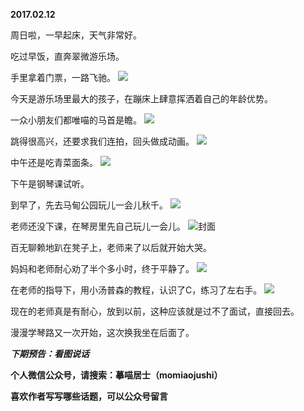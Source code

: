 
          
**2017.02.12**

周日啦，一早起床，天气非常好。

吃过早饭，直奔翠微游乐场。

手里拿着门票，一路飞驰。
![](https://mmbiz.qlogo.cn/mmbiz_jpg/uDI3FLln00Y40Nwv3RQBxtgrVibuorha71F0vQPbp87lkTIWk2AyolaGQ3VITxwxcRgCfjwT7nbEly8fAT1PWSg/0?wx_fmt=jpeg)


今天是游乐场里最大的孩子，在蹦床上肆意挥洒着自己的年龄优势。

一众小朋友们都唯喵的马首是瞻。
![](https://mmbiz.qlogo.cn/mmbiz_jpg/uDI3FLln00Y40Nwv3RQBxtgrVibuorha7MeC64v0A8XHwgdOyr0mJichDSVibvXmP5WMFBaau1JJp0VQgnNXOAibMw/0?wx_fmt=jpeg)


跳得很高兴，还要求我们连拍，回头做成动画。
![](https://mmbiz.qlogo.cn/mmbiz_jpg/uDI3FLln00Y40Nwv3RQBxtgrVibuorha7rokzEyOk5KMLhiafvVU5RhHazDNP5ZQATZUSKxib5ibyQuoA4JJKvAA3Q/0?wx_fmt=jpeg)


中午还是吃青菜面条。
![](https://mmbiz.qlogo.cn/mmbiz_jpg/uDI3FLln00Y40Nwv3RQBxtgrVibuorha7NIsqD3pibyFsF7Z6Sr1js9thkwgWzT8CNnsrlvmicHVXhHgjKEFvo06A/0?wx_fmt=jpeg)


下午是钢琴课试听。

到早了，先去马甸公园玩儿一会儿秋千。
![](https://mmbiz.qlogo.cn/mmbiz_jpg/uDI3FLln00Y40Nwv3RQBxtgrVibuorha7zXChUqvkNYowGkNg7SHk4gWDZAH3Af3osAm2RU32nJiaw5pdScqEyAg/0?wx_fmt=jpeg)


老师还没下课，在琴房里先自己玩儿一会儿。
![](https://mmbiz.qlogo.cn/mmbiz_jpg/uDI3FLln00Y40Nwv3RQBxtgrVibuorha70BgibyZKcSdFkE8iclpDvdcZ3X2iciaOllS4l5mOT3a069JEwCAVbh9G8Q/0?wx_fmt=jpeg)封面


百无聊赖地趴在凳子上，老师来了以后就开始大哭。

妈妈和老师耐心劝了半个多小时，终于平静了。
![](https://mmbiz.qlogo.cn/mmbiz_jpg/uDI3FLln00Y40Nwv3RQBxtgrVibuorha7soSDEVkz5STEmsFamtsQS9borr5cEXsgBLlpXuelTmsc04owwZtrBg/0?wx_fmt=jpeg)


在老师的指导下，用小汤普森的教程，认识了C，练习了左右手。
![](https://mmbiz.qlogo.cn/mmbiz_jpg/uDI3FLln00Y40Nwv3RQBxtgrVibuorha7c9T3dZ0JbDPBbHriaHRX39uCJtdgkQs92HqqHu4e1Q4rOOuR4of4C7Q/0?wx_fmt=jpeg)


现在的老师真是有耐心，放到以前，这种应该就是过不了面试，直接回去。

漫漫学琴路又一次开始，这次换我坐在后面了。


***下期预告：看图说话***


**个人微信公众号，请搜索：摹喵居士（momiaojushi）**

**喜欢作者写写哪些话题，可以公众号留言**

        